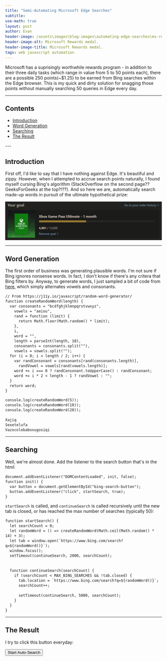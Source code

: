 ```yaml
---
title: "Semi-Automating Microsoft Edge Searches"
subtitle:
use-math: true
layout: post
author: Evan
header-image: /assets\images\blog-images\automating-edge-searches\ms-rewards.jpg
header-image-alt: Microsoft Rewards medal.
header-image-title: Microsoft Rewards medal.
tags: web javascript automation
---
```

<script src="/js/post-scripts/automating-edge-searches/search.js" type="text/javascript"></script>

<a id="continue-reading-point"></a>
Microsoft has a suprisingly worthwhile rewards program - in addition to their three daily tasks (which range in value from 5 to 50 points each), there are a possible 250 points(~$1.25) to be earned from Bing searches within the Edge browser. This is my quick and dirty solution for snagging those points without manually searching 50 queries in Edge every day.
<!--end-excerpt-->

---
## Contents

<ul class="table-of-contents">
    <li><a href="#introduction">Introduction</a></li>
    <li><a href="#word-generation">Word Generation</a></li>
    <li><a href="#searching">Searching</a></li>
    <li><a href="#the-result">The Result</a></li>


</ul>
---

## <a id="introduction"></a>Introduction

First off, I'd like to say that I have nothing against Edge. It's beautiful and zippy. However, when I attempted to accrue search points naturally, I found myself cursing Bing's algorithm (StackOverflow on the second page?? GeeksForGeeks at the top?!??). And so here we are, automatically search made-up words in pursuit of the ultimate hypothetical prize:

![The ultimate hypothetical prize.](\assets\images\blog-images\automating-edge-searches\goal.png)

---

## <a id="word-generation"></a>Word Generation

The first order of business was generating plausible words. I'm not sure if Bing ignores nonsense words. In fact, I don't know if there's any critera that Bing filters by. Anyway, to generate words, I just sampled a bit of code from [here](https://j11y.io/javascript/random-word-generator/), which simply alternates vowels and consonants.

<pre><code class="language-javascript">// From https://j11y.io/javascript/random-word-generator/
function createRandomWord(length) {
  var consonants = "bcdfghjklmnpqrstvwxyz",
    vowels = "aeiou",
    rand = function (limit) {
      return Math.floor(Math.random() * limit);
    },
    i,
    word = "",
    length = parseInt(length, 10),
    consonants = consonants.split(""),
    vowels = vowels.split("");
  for (i = 0; i < length / 2; i++) {
    var randConsonant = consonants[rand(consonants.length)],
      randVowel = vowels[rand(vowels.length)];
    word += i === 0 ? randConsonant.toUpperCase() : randConsonant;
    word += i * 2 < length - 1 ? randVowel : "";
  }
  return word;
}</code></pre>
<pre><code class="language-javascript">console.log(createRandomWord(5));
console.log(createRandomWord(10));
console.log(createRandomWord(20));

Xajiq
Sexetelufa
Vazocolebaboxugosiqi</code></pre>

---


## <a id="searching"></a>Searching


Well, we're almost done. Add the listener to the search button that's in the html:

<pre><code class="language-javascript">document.addEventListener("DOMContentLoaded", init, false);
function init() {
  var button = document.getElementById("bing-search-button");
  button.addEventListener("click", startSearch, true);
}</code></pre>

`startSearch` is called, and `continueSearch` is called recursively until the new tab is closed, or has reached the max number of searches (typically 50):

<pre><code class="language-javascript">function startSearch() {
  let searchCount = 0;
  let randomWord = () => createRandomWord(Math.ceil(Math.random() * 14) + 3);
  let tab = window.open(`https://www.bing.com/search?q=${randomWord()}`);
  window.focus();
  setTimeout(continueSearch, 2000, searchCount);
  

  function continueSearch(searchCount) {
    if (searchCount < MAX_BING_SEARCHES && !tab.closed) {
      tab.location = `https://www.bing.com/search?q=${randomWord()}`;
      searchCount++;

      setTimeout(continueSearch, 5000, searchCount);
    }
  }
}</code></pre>

---

## <a id="the-result"></a>The Result

I try to click this button everyday:

<button class="btn" id="bing-search-button">Start Auto-Search</button>